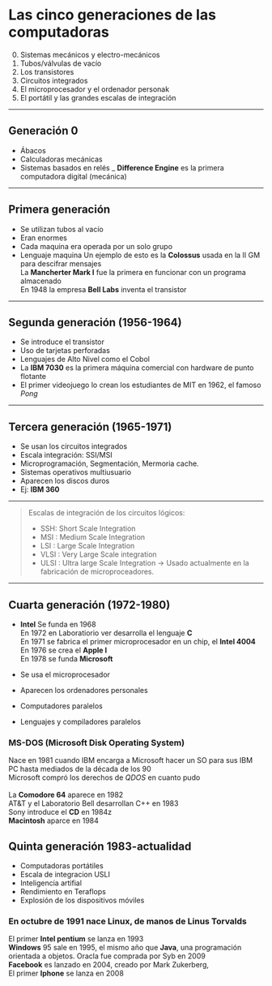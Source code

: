 # Las cinco generaciones de las computadoras
0. Sistemas mecánicos y electro-mecánicos
1. Tubos/válvulas de vacío
2. Los transistores
3. Circuitos integrados
4. El microprocesador y el ordenador personak
5. El portátil y las grandes escalas de integración

---
## Generación 0
- Ábacos
- Calculadoras mecánicas
- Sistemas basados en relés
_ **Difference Engine** es la primera computadora digital (mecánica)

---
## Primera generación
- Se utilizan tubos al vacío
- Eran enormes
- Cada maquina era operada por un solo grupo
- Lenguaje maquina
Un ejemplo de esto es la **Colossus** usada en la II GM para descifrar mensajes<br>
La **Mancherter Mark I** fue la primera en funcionar con un programa almacenado<br>
En 1948 la empresa **Bell Labs** inventa el transistor

---
## Segunda generación (1956-1964)
- Se introduce el transistor
- Uso de tarjetas perforadas
- Lenguajes de Alto Nivel como el Cobol
- La **IBM 7030** es la primera máquina comercial con hardware de punto flotante
- El primer videojuego lo crean los estudiantes de MIT en 1962, el famoso _Pong_

---
## Tercera generación (1965-1971)
- Se usan los circuitos integrados
- Escala integración: SSI/MSI
- Microprogramación, Segmentación, Mermoria cache.
- Sistemas operativos multiusuario
- Aparecen los discos duros
- Ej: **IBM 360**

---
>Escalas de integración de los circuitos lógicos:
>- SSH: Short Scale Integration
>- MSI : Medium Scale Integration
>- LSI : Large Scale Integration
>- VLSI : Very Large Scale integration
>- ULSI : Ultra large Scale Integration -> Usado actualmente en la fabricación de microproceadores.
---


## Cuarta generación (1972-1980)
- **Intel** Se funda en 1968<br>
En 1972 en Laboratiorio ver desarrolla el lenguaje **C**<br>
En 1971 se fabrica el primer microprocesador en un chip, el **Intel 4004** <br>
En 1976 se crea el **Apple I**<br>
En 1978 se funda **Microsoft**<br>

- Se usa el microprocesador
- Aparecen los ordenadores personales
- Computadores paralelos
-  Lenguajes y compiladores paralelos


### MS-DOS (Microsoft Disk Operating System)
Nace en 1981 cuando IBM encarga a Microsoft hacer un SO para sus  IBM PC hasta mediados de la década de los 90<br>
Microsoft compró los derechos de _QDOS_ en cuanto pudo<br>
<br>
La **Comodore 64** aparece en 1982<br>
AT&T y el Laboratorio Bell desarrollan C++ en 1983<br>
Sony introduce el **CD** en 1984z<br>
**Macintosh** aparce en 1984<br>

## Quinta generación 1983-actualidad
- Computadoras portátiles
- Escala de integracion USLI
- Inteligencia artifial
- Rendimiento en Teraflops
- Explosión de los dispositivos móviles
### En octubre de 1991 nace Linux, de manos de Linus Torvalds
El primer **Intel pentium** se lanza en 1993<br>
**Windows** 95 sale en 1995, el mismo año que **Java**, una programación orientada a objetos. Oracla fue comprada por Syb en 2009<br>
**Facebook** es lanzado en 2004, creado por Mark Zukerberg,<br>
El primer **Iphone** se lanza en 2008<br>